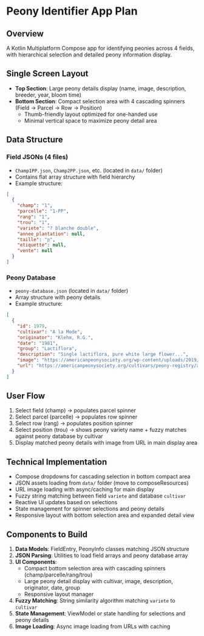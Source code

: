 # Peony Identifier App Plan

## Overview
A Kotlin Multiplatform Compose app for identifying peonies across 4 fields, with hierarchical selection and detailed peony information display.

## Single Screen Layout
- **Top Section**: Large peony details display (name, image, description, breeder, year, bloom time)
- **Bottom Section**: Compact selection area with 4 cascading spinners (Field → Parcel → Row → Position)
  - Thumb-friendly layout optimized for one-handed use
  - Minimal vertical space to maximize peony detail area

## Data Structure

### Field JSONs (4 files)
- `Champ1PP.json`, `Champ2PP.json`, etc. (located in `data/` folder)
- Contains flat array structure with field hierarchy
- Example structure:
```json
[
  {
    "champ": "1",
    "parcelle": "1-PP", 
    "rang": "1",
    "trou": "1",
    "variete": "? blanche double",
    "annee_plantation": null,
    "taille": "p",
    "etiquette": null,
    "vente": null
  }
]
```

### Peony Database
- `peony-database.json` (located in `data/` folder)
- Array structure with peony details
- Example structure:
```json
[
  {
    "id": 1979,
    "cultivar": "A la Mode",
    "originator": "Klehm, R.G.",
    "date": "1981",
    "group": "Lactiflora",
    "description": "Single lactiflora, pure white large flower...",
    "image": "https://americanpeonysociety.org/wp-content/uploads/2019/04/Peony-A-la-Mode.jpg",
    "url": "https://americanpeonysociety.org/cultivars/peony-registry/a-la-mode/"
  }
]
```

## User Flow
1. Select field (champ) → populates parcel spinner
2. Select parcel (parcelle) → populates row spinner  
3. Select row (rang) → populates position spinner
4. Select position (trou) → shows peony variety name + fuzzy matches against peony database by cultivar
5. Display matched peony details with image from URL in main display area

## Technical Implementation
- Compose dropdowns for cascading selection in bottom compact area
- JSON assets loading from `data/` folder (move to composeResources)
- URL image loading with async/caching for main display
- Fuzzy string matching between field `variete` and database `cultivar`
- Reactive UI updates based on selections
- State management for spinner selections and peony details
- Responsive layout with bottom selection area and expanded detail view

## Components to Build
1. **Data Models**: FieldEntry, PeonyInfo classes matching JSON structure
2. **JSON Parsing**: Utilities to load field arrays and peony database array
3. **UI Components**: 
   - Compact bottom selection area with cascading spinners (champ/parcelle/rang/trou)
   - Large peony detail display with cultivar, image, description, originator, date, group
   - Responsive layout manager
4. **Fuzzy Matching**: String similarity algorithm matching `variete` to `cultivar`
5. **State Management**: ViewModel or state handling for selections and peony details
6. **Image Loading**: Async image loading from URLs with caching